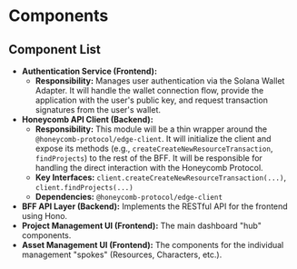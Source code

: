 # Components

## Component List

  * **Authentication Service (Frontend):**
      * **Responsibility:** Manages user authentication via the Solana Wallet Adapter. It will handle the wallet connection flow, provide the application with the user's public key, and request transaction signatures from the user's wallet.
  * **Honeycomb API Client (Backend):**
      * **Responsibility:** This module will be a thin wrapper around the `@honeycomb-protocol/edge-client`. It will initialize the client and expose its methods (e.g., `createCreateNewResourceTransaction`, `findProjects`) to the rest of the BFF. It will be responsible for handling the direct interaction with the Honeycomb Protocol.
      * **Key Interfaces:** `client.createCreateNewResourceTransaction(...)`, `client.findProjects(...)`
      * **Dependencies:** `@honeycomb-protocol/edge-client`
  * **BFF API Layer (Backend):** Implements the RESTful API for the frontend using Hono.
  * **Project Management UI (Frontend):** The main dashboard "hub" components.
  * **Asset Management UI (Frontend):** The components for the individual management "spokes" (Resources, Characters, etc.).
